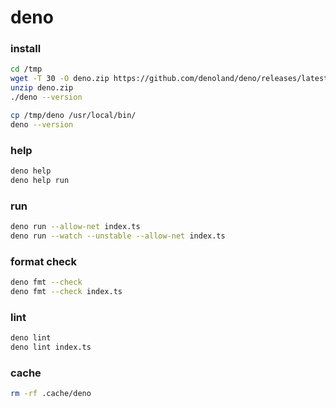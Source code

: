 # deno

### install

```bash
cd /tmp
wget -T 30 -O deno.zip https://github.com/denoland/deno/releases/latest/download/deno-x86_64-unknown-linux-gnu.zip
unzip deno.zip
./deno --version

cp /tmp/deno /usr/local/bin/
deno --version
```

### help

```bash
deno help
deno help run
```

### run

```bash
deno run --allow-net index.ts
deno run --watch --unstable --allow-net index.ts
```

### format check

```bash
deno fmt --check
deno fmt --check index.ts
```

### lint

```bash
deno lint
deno lint index.ts
```

### cache

```bash
rm -rf .cache/deno
```
